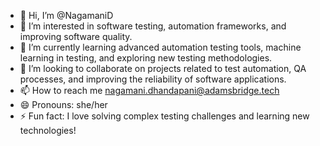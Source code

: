 - 👋 Hi, I’m @NagamaniD
- 👀 I’m interested in software testing, automation frameworks, and improving software quality.
- 🌱 I’m currently learning advanced automation testing tools, machine learning in testing, and exploring new testing methodologies.
- 💞️ I’m looking to collaborate on projects related to test automation, QA processes, and improving the reliability of software applications.
- 📫 How to reach me nagamani.dhandapani@adamsbridge.tech
- 😄 Pronouns: she/her
- ⚡ Fun fact: I love solving complex testing challenges and learning new technologies!

<!---
NagamaniD/NagamaniD is a ✨ special ✨ repository because its `README.md` (this file) appears on your GitHub profile.
You can click the Preview link to take a look at your changes.
--->
